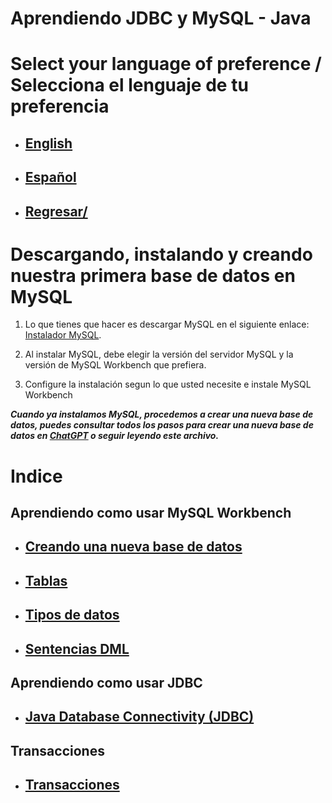 # Aprendiendo JDBC y MySQL - Java

# Select your language of preference / Selecciona el lenguaje de tu preferencia

- ## [English](https://github.com/Jbarseg/Learning-Java-JDBC-and-MySQL/blob/master/index/english/README.en.md)

- ## [Español](https://github.com/Jbarseg/Learning-Java-JDBC-and-MySQL/blob/master/index/español/README.es.md)

- ## [Regresar/](https://github.com/Jbarseg/Learning-Java-JDBC-and-MySQL/blob/master/index/español/README.es.md)

# Descargando, instalando y creando nuestra primera base de datos en MySQL

1. Lo que tienes que hacer es descargar MySQL en el siguiente enlace: [Instalador MySQL](https://dev.mysql.com/downloads/windows/installer/8.0.html).

2. Al instalar MySQL, debe elegir la versión del servidor MySQL y la versión de MySQL Workbench que prefiera.

3. Configure la instalación segun lo que usted necesite e instale MySQL Workbench

**_Cuando ya instalamos MySQL, procedemos a crear una nueva base de datos, puedes consultar todos los pasos para crear una nueva base de datos en [ChatGPT](https://chat.openai.com/chat) o seguir leyendo este archivo._**

# Indice

## Aprendiendo como usar MySQL Workbench

- ## [Creando una nueva base de datos](https://github.com/Jbarseg/Learning-Java-JDBC-and-MySQL/blob/master/index/espa%C3%B1ol/README-CREATING-A-NEW-DATABASE.es.md)

- ## [Tablas](https://github.com/Jbarseg/Learning-Java-JDBC-and-MySQL/blob/master/index/espa%C3%B1ol/README-TABLES.es.md)

- ## [Tipos de datos](https://github.com/Jbarseg/Learning-Java-JDBC-and-MySQL/blob/master/index/espa%C3%B1ol/README-TYPES-OF-DATA.es.md)

- ## [Sentencias DML](https://github.com/Jbarseg/Learning-Java-JDBC-and-MySQL/blob/master/index/espa%C3%B1ol/README-DML-SENTENCES.es.md)

## Aprendiendo como usar JDBC

- ## [Java Database Connectivity (JDBC)](https://github.com/Jbarseg/Learning-Java-JDBC-and-MySQL/blob/master/index/espa%C3%B1ol/README-JDBC.es.md)

## Transacciones

- ## [Transacciones](https://github.com/Jbarseg/Learning-Java-JDBC-and-MySQL/blob/master/index/espa%C3%B1ol/README-TRANSACTIONS.es.md)

